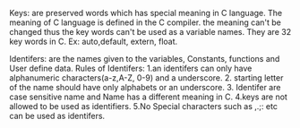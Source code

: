 Keys: are preserved words which has special meaning in C language. The meaning of C language is defined in the C compiler. the meaning can't be changed thus the key words can't be used as a variable names. They are 32 key words in C.
Ex: auto,default, extern, float.

Identifers: are the names given to the variables, Constants, functions and User define data.
Rules of Identifers:
1.an identifers can only have alphanumeric characters(a-z,A-Z, 0-9) and a underscore.
2. starting letter of the name should have only alphabets or an underscore.
3. Identifer are case sensitive name and Name has a different meaning in C.
4.keys are not allowed to be used as identifiers.
5.No Special characters such as ,.;: etc can be used as identifers.
